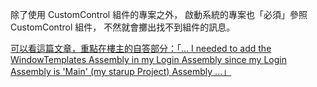 
除了使用 CustomControl 組件的專案之外，
啟動系統的專案也「必須」參照 CustomControl 組件，
不然就會擲出找不到組件的訊息。

[可以看這篇文章，重點在樓主的自答部分：「... I needed to add the WindowTemplates Assembly in my Login Assembly since my Login Assembly is 'Main' (my starup Project) Assembly ...」](https://stackoverflow.com/questions/26366546/error-xamlparseexception-adding-a-reference-from-my-wpf-custom-control-library-t)